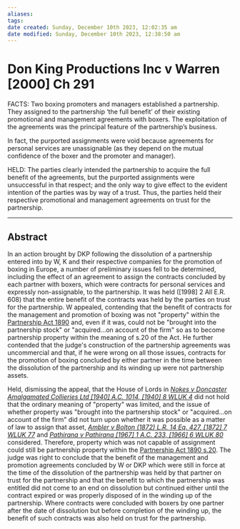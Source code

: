 ```yaml
---
aliases: 
tags: 
date created: Sunday, December 10th 2023, 12:02:35 am
date modified: Sunday, December 10th 2023, 12:38:50 am
---
```


# Don King Productions Inc v Warren [2000] Ch 291

FACTS: Two boxing promoters and managers established a partnership. They assigned to the partnership ‘the full benefit’ of their existing promotional and management agreements with boxers. The exploitation of the agreements was the principal feature of the partnership’s business.  

In fact, the purported assignments were void because agreements for personal services are unassignable (as they depend on the mutual confidence of the boxer and the promoter and manager).  

HELD: The parties clearly intended the partnership to acquire the full benefit of the agreements, but the purported assignments were unsuccessful in that respect; and the only way to give effect to the evident intention of the parties was by way of a trust. Thus, the parties held their respective promotional and management agreements on trust for the partnership.

---

## Abstract

In an action brought by DKP following the dissolution of a partnership entered into by W, K and their respective companies for the promotion of boxing in Europe, a number of preliminary issues fell to be determined, including the effect of an agreement to assign the contracts concluded by each partner with boxers, which were contracts for personal services and expressly non-assignable, to the partnership. It was held ([1998] 2 All E.R. 608) that the entire benefit of the contracts was held by the parties on trust for the partnership. W appealed, contending that the benefit of contracts for the management and promotion of boxing was not "property" within the [Partnership Act 1890](https://uk.westlaw.com/Document/I60EE01D1E42311DAA7CF8F68F6EE57AB/View/FullText.html?originationContext=document&transitionType=DocumentItem&ppcid=14001f4475214f349e7f36d8a921646c&contextData=(sc.Default)) and, even if it was, could not be "brought into the partnership stock" or "acquired…on account of the firm" so as to become partnership property within the meaning of s.20 of the Act. He further contended that the judge's construction of the partnership agreements was uncommercial and that, if he were wrong on all those issues, contracts for the promotion of boxing concluded by either partner in the time between the dissolution of the partnership and its winding up were not partnership assets.

Held, dismissing the appeal, that the House of Lords in _[Nokes v Doncaster Amalgamated Collieries Ltd [1940] A.C. 1014, [1940] 8 WLUK 4](https://uk.westlaw.com/Document/I0D914560E42811DA8FC2A0F0355337E9/View/FullText.html?originationContext=document&transitionType=DocumentItem&ppcid=14001f4475214f349e7f36d8a921646c&contextData=(sc.Default))_ did not hold that the ordinary meaning of "property" was limited, and the issue of whether property was "brought into the partnership stock" or "acquired…on account of the firm" did not turn upon whether it was possible as a matter of law to assign that asset, _[Ambler v Bolton (1872) L.R. 14 Eq. 427, [1872] 7 WLUK 77](https://uk.westlaw.com/Document/I5D75F540E42711DA8FC2A0F0355337E9/View/FullText.html?originationContext=document&transitionType=DocumentItem&ppcid=14001f4475214f349e7f36d8a921646c&contextData=(sc.Default))_ and _[Pathirana v Pathirana [1967] 1 A.C. 233, [1966] 6 WLUK 80](https://uk.westlaw.com/Document/I1A946AD0E42811DA8FC2A0F0355337E9/View/FullText.html?originationContext=document&transitionType=DocumentItem&ppcid=14001f4475214f349e7f36d8a921646c&contextData=(sc.Default))_ considered. Therefore, property which was not capable of assignment could still be partnership property within the [Partnership Act 1890 s.20](https://uk.westlaw.com/Document/I21D5D110E44811DA8D70A0E70A78ED65/View/FullText.html?originationContext=document&transitionType=DocumentItem&ppcid=14001f4475214f349e7f36d8a921646c&contextData=(sc.Default)). The judge was right to conclude that the benefit of the management and promotion agreements concluded by W or DKP which were still in force at the time of the dissolution of the partnership was held by that partner on trust for the partnership and that the benefit to which the partnership was entitled did not come to an end on dissolution but continued either until the contract expired or was properly disposed of in the winding up of the partnership. Where contracts were concluded with boxers by one partner after the date of dissolution but before completion of the winding up, the benefit of such contracts was also held on trust for the partnership.
